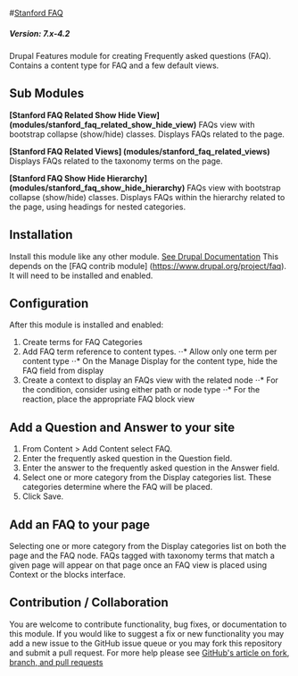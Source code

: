 #[Stanford FAQ](https://github.com/SU-SWS/stanford_faq)
##### Version: 7.x-4.2

Drupal Features module for creating Frequently asked questions (FAQ). Contains a content type for FAQ and a few default views.

Sub Modules
---

**[Stanford FAQ Related Show Hide View] (modules/stanford_faq_related_show_hide_view)**
FAQs view with bootstrap collapse (show/hide) classes. Displays FAQs related to the page.

**[Stanford FAQ Related Views] (modules/stanford_faq_related_views)**
Displays FAQs related to the taxonomy terms on the page.

**[Stanford FAQ Show Hide Hierarchy] (modules/stanford_faq_show_hide_hierarchy)**
FAQs view with bootstrap collapse (show/hide) classes. Displays FAQs within the hierarchy related to the page, using headings for nested categories.

Installation
---

Install this module like any other module. [See Drupal Documentation](https://drupal.org/documentation/install/modules-themes/modules-7)
This depends on the [FAQ contrib module] (https://www.drupal.org/project/faq). It will need to be installed and enabled.

Configuration
---

After this module is installed and enabled:

1. Create terms for FAQ Categories
2. Add FAQ term reference to content types.
⋅⋅* Allow only one term per content type
⋅⋅* On the Manage Display for the content type, hide the FAQ field from display
2. Create a context to display an FAQs view with the related node
⋅⋅* For the condition, consider using either path or node type
⋅⋅* For the reaction, place the appropriate FAQ block view

Add a Question and Answer to your site
----

1. From Content > Add Content select FAQ.
2. Enter the frequently asked question in the Question field.
3. Enter the answer to the frequently asked question in the Answer field.
4. Select one or more category from the Display categories list. These categories determine where the FAQ will be placed.
5. Click Save.

Add an FAQ to your page
----

Selecting one or more category from the Display categories list on both the page and the FAQ node. FAQs tagged with taxonomy terms that match a given page will appear on that page once an FAQ view is placed using Context or the blocks interface.


Contribution / Collaboration
---

You are welcome to contribute functionality, bug fixes, or documentation to this module. If you would like to suggest a fix or new functionality you may add a new issue to the GitHub issue queue or you may fork this repository and submit a pull request. For more help please see [GitHub's article on fork, branch, and pull requests](https://help.github.com/articles/using-pull-requests)
